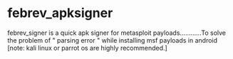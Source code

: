 # febrev_apksigner
febrev_signer is a quick apk signer for metasploit payloads............To solve the problem of   " parsing error " while installing msf payloads in android   [note: kali linux or parrot os are highly recommended.]
